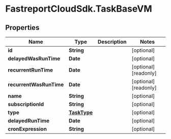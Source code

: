 # FastreportCloudSdk.TaskBaseVM

## Properties

Name | Type | Description | Notes
------------ | ------------- | ------------- | -------------
**id** | **String** |  | [optional] 
**delayedWasRunTime** | **Date** |  | [optional] 
**recurrentRunTime** | **Date** |  | [optional] [readonly] 
**recurrentWasRunTime** | **Date** |  | [optional] [readonly] 
**name** | **String** |  | [optional] 
**subscriptionId** | **String** |  | [optional] 
**type** | [**TaskType**](TaskType.md) |  | [optional] 
**delayedRunTime** | **Date** |  | [optional] 
**cronExpression** | **String** |  | [optional] 


